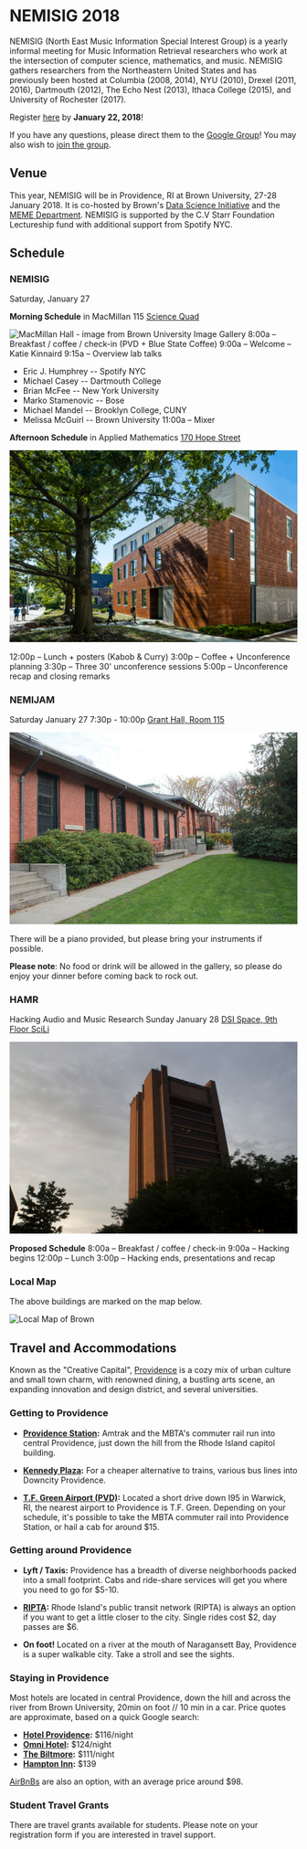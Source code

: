 # NEMISIG 2018

NEMISIG (North East Music Information Special Interest Group) is a yearly informal meeting for Music Information Retrieval researchers who work at the intersection of computer science, mathematics, and music. NEMISIG gathers researchers from the Northeastern United States and has previously been hosted at Columbia (2008, 2014), NYU (2010), Drexel (2011, 2016), Dartmouth (2012), The Echo Nest (2013), Ithaca College (2015), and University of Rochester (2017).

Register [here](https://docs.google.com/forms/d/e/1FAIpQLSc2GN0gceDOH0MgUJEdeqX86h0ZJMt_XWERf_NWrvcGPBN1Jw/viewform) by **January 22, 2018**!

If you have any questions, please direct them to the [Google Group](mailto:nemisig@googlegroups.com)! You may also wish to [join the group](https://groups.google.com/forum/#!forum/nemisig).

## Venue

This year, NEMISIG will be in Providence, RI at Brown University, 27-28 January 2018. It is co-hosted by Brown's [Data Science Initiative](https://www.brown.edu/initiatives/data-science/) and the [MEME Department](https://www.brown.edu/academics/music/computer-music-multimedia-meme). NEMISIG is supported by the C.V Starr Foundation Lectureship fund with additional support from Spotify NYC.


## Schedule

### NEMISIG
Saturday, January 27


**Morning Schedule** in MacMillan 115 
[Science Quad](https://goo.gl/maps/MpjBtpuMsht)

![MacMillan Hall - image from Brown University Image Gallery](/images/MacMillan.jpg)
8:00a – Breakfast / coffee / check-in (PVD + Blue State Coffee)
9:00a – Welcome – Katie Kinnaird
9:15a – Overview lab talks
 * Eric J. Humphrey -- Spotify NYC
 * Michael Casey -- Dartmouth College
 * Brian McFee -- New York University
 * Marko Stamenovic -- Bose
 * Michael Mandel -- Brooklyn College, CUNY
 * Melissa McGuirl -- Brown University
11:00a – Mixer

**Afternoon Schedule** in Applied Mathematics
[170 Hope Street](https://goo.gl/maps/7MFwbeDHgVx)

![Applied Mathematics - image from Brown University Image Gallery](/images/AppliedMath.jpg)

12:00p – Lunch + posters (Kabob & Curry)
3:00p – Coffee + Unconference planning
3:30p – Three 30' unconference sessions
5:00p – Unconference recap and closing remarks


### NEMIJAM
Saturday January 27
7:30p - 10:00p
[Grant Hall, Room 115](https://goo.gl/maps/dhn2z5uMdLH2)

![Grant Hall - image from Brown University Image Gallery](/images/music.jpg)

There will be a piano provided, but please bring your instruments if possible.

**Please note**: No food or drink will be allowed in the gallery, so please do enjoy your dinner before coming back to rock out.


### HAMR
Hacking Audio and Music Research
Sunday January 28
[DSI Space, 9th Floor SciLi](https://goo.gl/maps/YVL1tjC3L462)

![SciLi - image from Brown University Image Gallery](/images/SciLi.jpg)

**Proposed Schedule**
8:00a – Breakfast / coffee / check-in
9:00a – Hacking begins
12:00p – Lunch
3:00p – Hacking ends, presentations and recap

### Local Map

The above buildings are marked on the map below.

![Local Map of Brown](/images/brown_map.png)


## Travel and Accommodations

Known as the "Creative Capital", [Providence](http://www.goprovidence.com/) is a cozy mix of urban culture and small town charm, with renowned dining, a bustling arts scene, an expanding innovation and design district, and several universities.


### Getting to Providence

- **[Providence Station](https://www.amtrak.com/content/amtrak/en-us/stations/pvd.html):** Amtrak and the MBTA's commuter rail run into central Providence, just down the hill from the Rhode Island capitol building.

- **[Kennedy Plaza](http://provparksconservancy.org/visit/):** For a cheaper alternative to trains, various bus lines into Downcity Providence.

- **[T.F. Green Airport (PVD)](http://www.pvdairport.com/):** Located a short drive down I95 in Warwick, RI, the nearest airport to Providence is T.F. Green. Depending on your schedule, it's possible to take the MBTA commuter rail into Providence Station, or hail a cab for around $15.

### Getting around Providence

- **Lyft / Taxis:** Providence has a breadth of diverse neighborhoods packed into a small footprint. Cabs and ride-share services will get you where you need to go for $5-10.

- **[RIPTA](https://www.ripta.com/):** Rhode Island's public transit network (RIPTA) is always an option if you want to get a little closer to the city. Single rides cost $2, day passes are $6.

- **On foot!** Located on a river at the mouth of Naragansett Bay, Providence is a super walkable city. Take a stroll and see the sights.

### Staying in Providence

Most hotels are located in central Providence, down the hill and across the river from Brown University, 20min on foot // 10 min in a car. Price quotes are approximate, based on a quick Google search:

- **[Hotel Providence](https://www.hotelprovidence.com/):** $116/night
- **[Omni Hotel](https://www.omnihotels.com/hotels/providence):** $124/night
- **[The Biltmore](https://www.providencebiltmore.com/):** $111/night
- **[Hampton Inn](http://hamptoninn3.hilton.com/en/hotels/rhode-island/hampton-inn-and-suites-providence-downtown-PVDWYHX/index.html):** $139

[AirBnBs](https://www.airbnb.com/a/Providence--United-States) are also an option, with an average price around $98.

### Student Travel Grants
There are travel grants available for students. Please note on your registration form if you are interested in travel support. 
